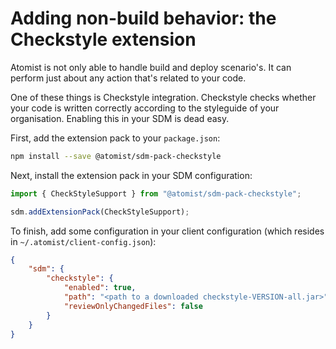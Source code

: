 # Adding non-build behavior: the Checkstyle extension

Atomist is not only able to handle build and deploy scenario's. It can perform just about any action that's related to your code. 

One of these things is Checkstyle integration. Checkstyle checks whether your code is written correctly according to the styleguide of your organisation. Enabling this in your SDM is dead easy. 

First, add the extension pack to your `package.json`:

``` bash
npm install --save @atomist/sdm-pack-checkstyle
```

Next, install the extension pack in your SDM configuration:

``` typescript
import { CheckStyleSupport } from "@atomist/sdm-pack-checkstyle";

sdm.addExtensionPack(CheckStyleSupport);
```

To finish, add some configuration in your client configuration (which resides in `~/.atomist/client-config.json`):

``` json
{
    "sdm": {
        "checkstyle": {
            "enabled": true,
            "path": "<path to a downloaded checkstyle-VERSION-all.jar>",
            "reviewOnlyChangedFiles": false
        }
    }
}
```



